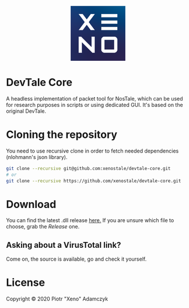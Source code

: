 <div align="center">
  <img src="/.github/xeno-bogo-nosafezone-4x.png?raw=true" alt="DevTale Core logo" title="DevTale Core" height="150" />
</div>

# DevTale Core

A headless implementation of packet tool for NosTale, which can be used for research purposes in scripts or using dedicated GUI. It's based on the original DevTale.

# Cloning the repository

You need to use recursive clone in order to fetch needed dependencies (nlohmann's json library).

```bash
git clone --recursive git@github.com:xenostale/devtale-core.git
# or
git clone --recursive https://github.com/xenostale/devtale-core.git
```

# Download

You can find the latest .dll release [here.](https://github.com/xenostale/devtale-core/releases/latest) If you are unsure which file to choose, grab the _Release_ one.

## Asking about a VirusTotal link?

Come on, the source is available, go and check it yourself.

# License

Copyright &copy; 2020 Piotr "Xeno" Adamczyk

